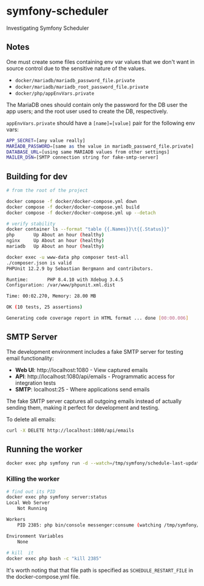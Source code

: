 # symfony-scheduler
Investigating Symfony Scheduler

## Notes

One must create some files containing env var values that we don't want
in source control due to the sensitive nature of the values.

* `docker/mariadb/mariadb_password_file.private`
* `docker/mariadb/mariadb_root_password_file.private`
* `docker/php/appEnvVars.private`

The MariaDB ones should contain only the password for the DB user the app users;
and the root user used to create the DB, respectively.

`appEnvVars.private` should have a `[name]=[value]` pair for the following env vars:

```bash
APP_SECRET=[any value really]
MARIADB_PASSWORD=[same as the value in mariadb_password_file.private]
DATABASE_URL=[using same MARIADB values from other settings]
MAILER_DSN=[SMTP connection string for fake-smtp-server]
```

## Building for dev

```bash
# from the root of the project

docker compose -f docker/docker-compose.yml down
docker compose -f docker/docker-compose.yml build
docker compose -f docker/docker-compose.yml up --detach

# verify stability
docker container ls --format "table {{.Names}}\t{{.Status}}"
php       Up About an hour (healthy)
nginx     Up About an hour (healthy)
mariadb   Up About an hour (healthy)

docker exec -u www-data php composer test-all
./composer.json is valid
PHPUnit 12.2.9 by Sebastian Bergmann and contributors.

Runtime:       PHP 8.4.10 with Xdebug 3.4.5
Configuration: /var/www/phpunit.xml.dist

Time: 00:02.270, Memory: 28.00 MB

OK (10 tests, 25 assertions)

Generating code coverage report in HTML format ... done [00:00.006]
```

## SMTP Server

The development environment includes a fake SMTP server for testing email functionality:

* **Web UI**: http://localhost:1080 - View captured emails
* **API**: http://localhost:1080/api/emails - Programmatic access for integration tests
* **SMTP**: localhost:25 - Where applications send emails

The fake SMTP server captures all outgoing emails instead of actually sending them, making it perfect for development and testing.

To delete all emails:
```bash
curl -X DELETE http://localhost:1080/api/emails
```

## Running the worker

```bash
docker exec php symfony run -d --watch=/tmp/symfony/schedule-last-updated.dat php bin/console messenger:consume
```

### Killing the worker

```bash
# find out its PID
docker exec php symfony server:status
Local Web Server
    Not Running

Workers
    PID 2385: php bin/console messenger:consume (watching /tmp/symfony/schedule-last-updated.dat/)

Environment Variables
    None
    
# kill  it  
docker exec php bash -c "kill 2385"
```

It's worth noting that that file path is specified as `SCHEDULE_RESTART_FILE` in the docker-compose.yml file.
